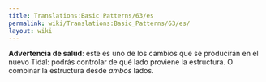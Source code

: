 ```yaml
---
title: Translations:Basic Patterns/63/es
permalink: wiki/Translations:Basic_Patterns/63/es/
layout: wiki
---
```


**Advertencia de salud**: este es uno de los cambios que se producirán
en el nuevo Tidal: podrás controlar de qué lado proviene la estructura.
O combinar la estructura desde *ambos* lados.
